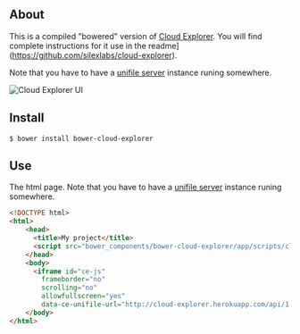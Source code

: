 ## About

This is a compiled "bowered" version of [Cloud Explorer](http://cloud-explorer.org/). You will find complete instructions for it use in the readme](https://github.com/silexlabs/cloud-explorer).

Note that you have to have a [unifile server](https://github.com/silexlabs/unifile) instance runing somewhere.

![Cloud Explorer UI](https://camo.githubusercontent.com/00555346e8d2156198ae7ddeb6589c690df0dcc0/68747470733a2f2f7261772e6769746875622e636f6d2f73696c65786c6162732f636c6f75642d6578706c6f7265722f6d61737465722f73637265656e73686f7430332e706e67)

## Install

```
$ bower install bower-cloud-explorer
```

## Use

The html page. Note that you have to have a [unifile server](https://github.com/silexlabs/unifile) instance runing somewhere.

```html
<!DOCTYPE html>
<html>
    <head>
      <title>My project</title>
      <script src="bower_components/bower-cloud-explorer/app/scripts/cloud-explorer.js"></script>
    </head>
    <body>
      <iframe id="ce-js"
        frameborder="no" 
        scrolling="no"
        allowfullscreen="yes"
        data-ce-unifile-url="http://cloud-explorer.herokuapp.com/api/1.0/">
    </body>
</html>
```